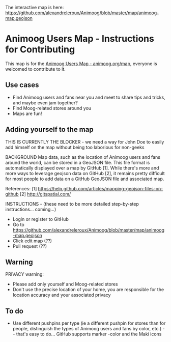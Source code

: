 The interactive map is here: https://github.com/alexandreleroux/Animoog/blob/master/map/animoog-map.geojson

Animoog Users Map - Instructions for Contributing
============================================

This map is for the <a href="http://animoog.org/map">Animoog Users Map - animoog.org/map</a>, everyone is welcomed to contribute to it.


Use cases
---------

* Find Animoog users and fans near you and meet to share tips and tricks, and maybe even jam together?
* Find Moog-related stores around you
* Maps are fun!


Adding yourself to the map
--------------------------

THIS IS CURRENTLY THE BLOCKER - we need a way for John Doe to easily add himself on the map without being too laborious for non-geeks

BACKGROUND
Map data, such as the location of Animoog users and fans around the world, can be stored in a GeoJSON file. This file format is automatically displayed over a map by GitHub [1]. While there's more and more ways to leverage geojson data on GitHub [2], it remains pretty difficult for most people to add data on a GitHub GeoJSON file and associated map.

References:
[1] https://help.github.com/articles/mapping-geojson-files-on-github
[2] http://gitspatial.com/


INSTRUCTIONS - (these need to be more detailed step-by-step instructions... coming...)
* Login or register to GitHub
* Go to https://github.com/alexandreleroux/Animoog/blob/master/map/animoog-map.geojson
* Click edit map (??)
* Pull request (??)



Warning
-------

PRIVACY warning: 
* Please add only yourself and Moog-related stores 
* Don't use the precise location of your home, you are responsible for the location accuracy and your associated privacy

To do
-----

* Use different pushpins per type (ie a different pushpin for stores than for people, distinguish the types of Animoog users and fans by color, etc.) -- that's easy to do... GitHub supports marker -color and the Maki icons
